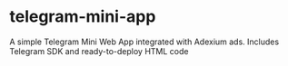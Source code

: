 # telegram-mini-app
A simple Telegram Mini Web App integrated with Adexium ads. Includes Telegram SDK and ready-to-deploy HTML code
